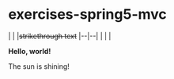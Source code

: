 # exercises-spring5-mvc
|  |  |~~strikethrough text~~
|--|--|
|  |  |

**Hello, world!**

The sun is shining!
<!--stackedit_data:
eyJkaXNjdXNzaW9ucyI6eyJ0RzZ6dVhKWXFJamtrUXZCIjp7In
N0YXJ0Ijo3MSwiZW5kIjo4OCwidGV4dCI6IioqSGVsbG8sIHdv
cmxkISoqIn19LCJjb21tZW50cyI6eyJtZTg0dTE4eEtyNDRzOW
t3Ijp7ImRpc2N1c3Npb25JZCI6InRHNnp1WEpZcUlqa2tRdkIi
LCJzdWIiOiJnaDo0MDY0NDUzMyIsInRleHQiOiJEYXMgaXN0IG
phIHRvbGwhIiwiY3JlYXRlZCI6MTU4Mzg1NTI3OTczNn19LCJo
aXN0b3J5IjpbMTA2MDc2MjYzMywtMTU1OTY1MzU2NSwtMjA0OT
gyNzMzOSwtNjc1MTM3ODU1XX0=
-->